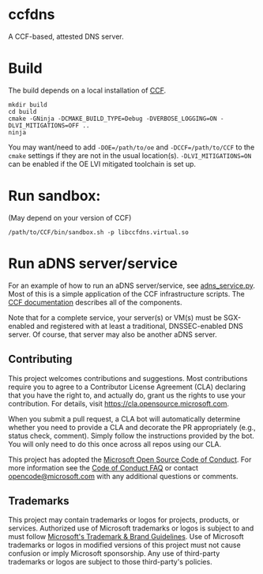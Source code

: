 # ccfdns

A CCF-based, attested DNS server.

# Build

The build depends on a local installation of [CCF](https://github.com/microsoft/ccf).

```
mkdir build
cd build
cmake -GNinja -DCMAKE_BUILD_TYPE=Debug -DVERBOSE_LOGGING=ON -DLVI_MITIGATIONS=OFF ..
ninja
```

You may want/need to add `-DOE=/path/to/oe` and `-DCCF=/path/to/CCF` to the `cmake` settings if they are not in the usual location(s). `-DLVI_MITIGATIONS=ON` can be enabled if the OE LVI mitigated toolchain is set up.

# Run sandbox:

(May depend on your version of CCF)

```
/path/to/CCF/bin/sandbox.sh -p libccfdns.virtual.so
```

# Run aDNS server/service

For an example of how to run an aDNS server/service, see [adns_service.py](tests/adns_service.py). Most of this is a simple application of the CCF infrastructure scripts. The [CCF documentation](https://microsoft.github.io/CCF/main/index.html) describes all of the components.

Note that for a complete service, your server(s) or VM(s) must be SGX-enabled and registered with at least a traditional, DNSSEC-enabled DNS server. Of course, that server may also be another aDNS server.

## Contributing

This project welcomes contributions and suggestions. Most contributions require you to agree to a
Contributor License Agreement (CLA) declaring that you have the right to, and actually do, grant us
the rights to use your contribution. For details, visit https://cla.opensource.microsoft.com.

When you submit a pull request, a CLA bot will automatically determine whether you need to provide
a CLA and decorate the PR appropriately (e.g., status check, comment). Simply follow the instructions
provided by the bot. You will only need to do this once across all repos using our CLA.

This project has adopted the [Microsoft Open Source Code of Conduct](https://opensource.microsoft.com/codeofconduct/).
For more information see the [Code of Conduct FAQ](https://opensource.microsoft.com/codeofconduct/faq/) or
contact [opencode@microsoft.com](mailto:opencode@microsoft.com) with any additional questions or comments.

## Trademarks

This project may contain trademarks or logos for projects, products, or services. Authorized use of Microsoft
trademarks or logos is subject to and must follow
[Microsoft's Trademark & Brand Guidelines](https://www.microsoft.com/en-us/legal/intellectualproperty/trademarks/usage/general).
Use of Microsoft trademarks or logos in modified versions of this project must not cause confusion or imply Microsoft sponsorship.
Any use of third-party trademarks or logos are subject to those third-party's policies.
